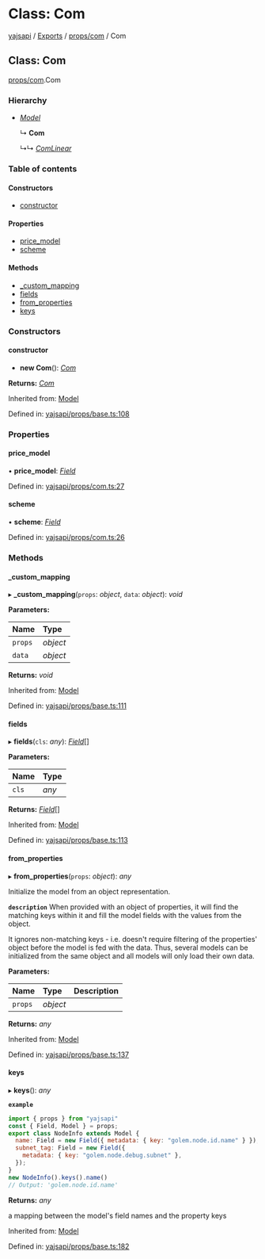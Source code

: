 # Class: Com

[yajsapi](../yajsapi.md) / [Exports](../modules/) / [props/com](../modules/props_com.md) / Com

## Class: Com

[props/com](../modules/props_com.md).Com

### Hierarchy

* [_Model_](props_base.model.md)

  ↳ **Com**

  ↳↳ [_ComLinear_](props_com.comlinear.md)

### Table of contents

#### Constructors

* [constructor](props_com.com.md#constructor)

#### Properties

* [price\_model](props_com.com.md#price_model)
* [scheme](props_com.com.md#scheme)

#### Methods

* [\_custom\_mapping](props_com.com.md#_custom_mapping)
* [fields](props_com.com.md#fields)
* [from\_properties](props_com.com.md#from_properties)
* [keys](props_com.com.md#keys)

### Constructors

#### constructor

* **new Com**\(\): [_Com_](props_com.com.md)

**Returns:** [_Com_](props_com.com.md)

Inherited from: [Model](props_base.model.md)

Defined in: [yajsapi/props/base.ts:108](https://github.com/golemfactory/yajsapi/blob/289a25a/yajsapi/props/base.ts#L108)

### Properties

#### price\_model

• **price\_model**: [_Field_](props_base.field.md)

Defined in: [yajsapi/props/com.ts:27](https://github.com/golemfactory/yajsapi/blob/289a25a/yajsapi/props/com.ts#L27)

#### scheme

• **scheme**: [_Field_](props_base.field.md)

Defined in: [yajsapi/props/com.ts:26](https://github.com/golemfactory/yajsapi/blob/289a25a/yajsapi/props/com.ts#L26)

### Methods

#### \_custom\_mapping

▸ **\_custom\_mapping**\(`props`: _object_, `data`: _object_\): _void_

**Parameters:**

| Name | Type |
| :--- | :--- |
| `props` | _object_ |
| `data` | _object_ |

**Returns:** _void_

Inherited from: [Model](props_base.model.md)

Defined in: [yajsapi/props/base.ts:111](https://github.com/golemfactory/yajsapi/blob/289a25a/yajsapi/props/base.ts#L111)

#### fields

▸ **fields**\(`cls`: _any_\): [_Field_](props_base.field.md)\[\]

**Parameters:**

| Name | Type |
| :--- | :--- |
| `cls` | _any_ |

**Returns:** [_Field_](props_base.field.md)\[\]

Inherited from: [Model](props_base.model.md)

Defined in: [yajsapi/props/base.ts:113](https://github.com/golemfactory/yajsapi/blob/289a25a/yajsapi/props/base.ts#L113)

#### from\_properties

▸ **from\_properties**\(`props`: _object_\): _any_

Initialize the model from an object representation.

**`description`** When provided with an object of properties, it will find the matching keys within it and fill the model fields with the values from the object.

It ignores non-matching keys - i.e. doesn't require filtering of the properties' object before the model is fed with the data. Thus, several models can be initialized from the same object and all models will only load their own data.

**Parameters:**

| Name | Type | Description |
| :--- | :--- | :--- |
| `props` | _object_ |  |

**Returns:** _any_

Inherited from: [Model](props_base.model.md)

Defined in: [yajsapi/props/base.ts:137](https://github.com/golemfactory/yajsapi/blob/289a25a/yajsapi/props/base.ts#L137)

#### keys

▸ **keys**\(\): _any_

**`example`**

```javascript
import { props } from "yajsapi"
const { Field, Model } = props;
export class NodeInfo extends Model {
  name: Field = new Field({ metadata: { key: "golem.node.id.name" } });
  subnet_tag: Field = new Field({
    metadata: { key: "golem.node.debug.subnet" },
  });
}
new NodeInfo().keys().name()
// Output: 'golem.node.id.name'
```

**Returns:** _any_

a mapping between the model's field names and the property keys

Inherited from: [Model](props_base.model.md)

Defined in: [yajsapi/props/base.ts:182](https://github.com/golemfactory/yajsapi/blob/289a25a/yajsapi/props/base.ts#L182)

